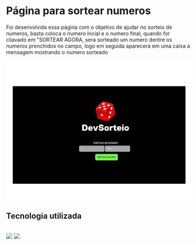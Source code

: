 <h1> Página para sortear numeros</h1>
<p> Foi desenvolvida essa página com o objetivo de ajudar no sorteio de numeros, basta coloca o numero incial e o numero final, 
  quando for cliavado em "SORTEAR AGORA, sera sorteado um numero dentre os numeros prenchidos no campo, logo em seguida aparecera em uma caixa a mensagem mostrando o numero sorteado</p>

<img src="https://github.com/Andrei-Oliveira/Projeto-sorteio/blob/master/sorteio%20web.jpg">
<h2> Tecnologia utilizada<h2/>
  
<img src="https://img.shields.io/badge/HTML5-E34F26?style=for-the-badge&logo=html5&logoColor=white ">
<img src="https://img.shields.io/badge/CSS3-1572B6?style=for-the-badge&logo=css3&logoColor=white ">




